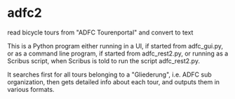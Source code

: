 # adfc2
read bicycle tours from "ADFC Tourenportal" and convert to text

This is a Python program either running in a UI, if started from adfc_gui.py,
or as a command line program, if started from adfc_rest2.py, or running as a
Scribus script, when Scribus is told to run the script adfc_rest2.py.

It searches first for all tours belonging to a "Gliederung", i.e. ADFC
sub organization, then gets detailed info about each tour, and outputs
them in various formats.
